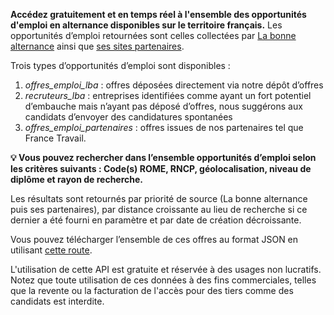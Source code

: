 **Accédez gratuitement et en temps réel à l'ensemble des opportunités d'emploi en alternance disponibles sur le territoire français.** Les opportunités d’emploi retournées sont celles collectées par [La bonne alternance](https://labonnealternance.apprentissage.beta.gouv.fr/) ainsi que [ses sites partenaires](https://mission-apprentissage.notion.site/Liste-des-partenaires-de-La-bonne-alternance-3e9aadb0170e41339bac486399ec4ac1?pvs=74).

Trois types d’opportunités d’emploi sont disponibles :

1. _offres_emploi_lba_ : offres déposées directement via notre dépôt d’offres
2. _recruteurs_lba_ : entreprises identifiées comme ayant un fort potentiel d’embauche mais n’ayant pas déposé d’offres, nous suggérons aux candidats d’envoyer des candidatures spontanées
3. _offres_emploi_partenaires_ : offres issues de nos partenaires tel que France Travail.

**💡 Vous pouvez rechercher dans l’ensemble opportunités d’emploi selon les critères suivants : Code(s) ROME, RNCP, géolocalisation, niveau de diplôme et rayon de recherche.**

Les résultats sont retournés par priorité de source (La bonne alternance puis ses partenaires), par distance croissante au lieu de recherche si ce dernier a été fourni en paramètre et par date de création décroissante.

Vous pouvez télécharger l’ensemble de ces offres au format JSON en utilisant [cette route](/fr/documentation-technique#tag/Offre-Emploi/operation/jobsExport).

L'utilisation de cette API est gratuite et réservée à des usages non lucratifs. Notez que toute utilisation de ces données à des fins commerciales, telles que la revente ou la facturation de l'accès pour des tiers comme des candidats est interdite.
